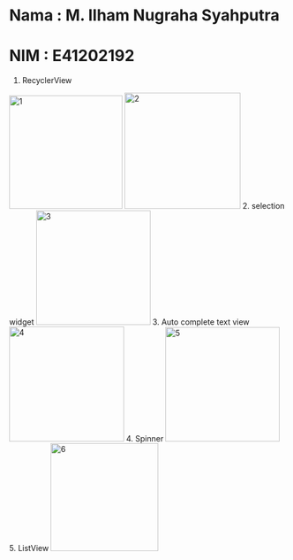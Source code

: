 # Nama : M. Ilham Nugraha Syahputra
# NIM : E41202192
1. RecyclerView
<img width="205" alt="1" src="https://user-images.githubusercontent.com/80625504/136396513-084a0308-cad8-4d1c-93fc-7cc0cb995434.PNG">
<img width="210" alt="2" src="https://user-images.githubusercontent.com/80625504/136396532-57136d59-4794-4ce1-a552-f4f4e1c3ffe1.PNG">
2. selection widget
<img width="207" alt="3" src="https://user-images.githubusercontent.com/80625504/136396539-858618bc-7671-4e97-8272-b1b39d513102.PNG">
3. Auto complete text view
<img width="208" alt="4" src="https://user-images.githubusercontent.com/80625504/136396544-3ee5c3eb-3882-4fb5-972f-c24b2dbeec4a.PNG">
4. Spinner
<img width="207" alt="5" src="https://user-images.githubusercontent.com/80625504/136396549-f25c6beb-b003-4e1d-9d01-67f169671c16.PNG">
5. ListView
<img width="195" alt="6" src="https://user-images.githubusercontent.com/80625504/136396551-283ba345-8c83-4336-b119-7eee6b4cf961.PNG">
